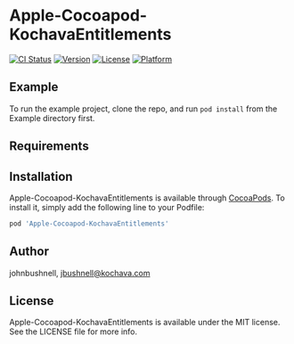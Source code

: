 # Apple-Cocoapod-KochavaEntitlements

[![CI Status](https://img.shields.io/travis/johnbushnell/Apple-Cocoapod-KochavaEntitlements.svg?style=flat)](https://travis-ci.org/johnbushnell/Apple-Cocoapod-KochavaEntitlements)
[![Version](https://img.shields.io/cocoapods/v/Apple-Cocoapod-KochavaEntitlements.svg?style=flat)](https://cocoapods.org/pods/Apple-Cocoapod-KochavaEntitlements)
[![License](https://img.shields.io/cocoapods/l/Apple-Cocoapod-KochavaEntitlements.svg?style=flat)](https://cocoapods.org/pods/Apple-Cocoapod-KochavaEntitlements)
[![Platform](https://img.shields.io/cocoapods/p/Apple-Cocoapod-KochavaEntitlements.svg?style=flat)](https://cocoapods.org/pods/Apple-Cocoapod-KochavaEntitlements)

## Example

To run the example project, clone the repo, and run `pod install` from the Example directory first.

## Requirements

## Installation

Apple-Cocoapod-KochavaEntitlements is available through [CocoaPods](https://cocoapods.org). To install
it, simply add the following line to your Podfile:

```ruby
pod 'Apple-Cocoapod-KochavaEntitlements'
```

## Author

johnbushnell, jbushnell@kochava.com

## License

Apple-Cocoapod-KochavaEntitlements is available under the MIT license. See the LICENSE file for more info.
